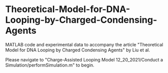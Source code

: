 # Theoretical-Model-for-DNA-Looping-by-Charged-Condensing-Agents

MATLAB code and experimental data to accompany the article "Theoretical Model for DNA Looping by Charged Condensing Agents" by Liu et al.

Please navigate to "Charge-Assisted Looping Model 12_20_2021/Conduct a Simulation/performSimulation.m" to begin.
